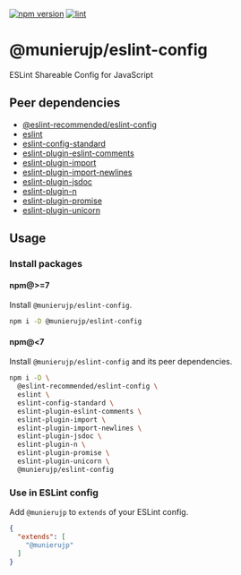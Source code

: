 [![npm version](https://badge.fury.io/js/%40munierujp%2Feslint-config.svg)](https://badge.fury.io/js/%40munierujp%2Feslint-config)
[![lint](https://github.com/munierujp/eslint-config/actions/workflows/lint.yml/badge.svg)](https://github.com/munierujp/eslint-config/actions/workflows/lint.yml)

# @munierujp/eslint-config

ESLint Shareable Config for JavaScript

## Peer dependencies

- [@eslint-recommended/eslint-config](https://www.npmjs.com/package/@eslint-recommended/eslint-config)
- [eslint](https://www.npmjs.com/package/eslint)
- [eslint-config-standard](https://www.npmjs.com/package/eslint-config-standard)
- [eslint-plugin-eslint-comments](https://www.npmjs.com/package/eslint-plugin-eslint-comments)
- [eslint-plugin-import](https://www.npmjs.com/package/eslint-plugin-import)
- [eslint-plugin-import-newlines](https://www.npmjs.com/package/eslint-plugin-impor-newlines)
- [eslint-plugin-jsdoc](https://www.npmjs.com/package/eslint-plugin-jsdoc)
- [eslint-plugin-n](https://www.npmjs.com/package/eslint-plugin-n)
- [eslint-plugin-promise](https://www.npmjs.com/package/eslint-plugin-promise)
- [eslint-plugin-unicorn](https://www.npmjs.com/package/eslint-plugin-unicorn)

## Usage

### Install packages

#### npm@>=7

Install `@munierujp/eslint-config`.

```sh
npm i -D @munierujp/eslint-config
```

#### npm@<7

Install `@munierujp/eslint-config` and its peer dependencies.

```sh
npm i -D \
  @eslint-recommended/eslint-config \
  eslint \
  eslint-config-standard \
  eslint-plugin-eslint-comments \
  eslint-plugin-import \
  eslint-plugin-import-newlines \
  eslint-plugin-jsdoc \
  eslint-plugin-n \
  eslint-plugin-promise \
  eslint-plugin-unicorn \
  @munierujp/eslint-config
```

### Use in ESLint config

Add `@munierujp` to `extends` of your ESLint config.

```json
{
  "extends": [
    "@munierujp"
  ]
}
```
